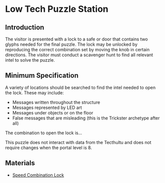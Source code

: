 # Low Tech Puzzle Station

## Introduction
The visitor is presented with a lock to a safe or door that contains two glyphs needed for the final puzzle. The lock may be unlocked by reproducing the correct combination set by moving the knob in certain directions. The visitor must conduct a scavenger hunt to find all relevant intel to solve the puzzle.

## Minimum Specification
A variety of locations should be searched to find the intel needed to open the lock. These may include:
* Messages written throughout the structure
* Messages represented by LED art
* Messages under objects or on the floor
* False messages that are misleading (this is the Trickster archetype after all)

The combination to open the lock is… <To be determined>

This puzzle does not interact with data from the Tecthultu and does not require changes when the portal level is 8.

## Materials
* [Speed Combination Lock](https://www.lowes.com/pd/Master-Lock-2-125-in-Multi-Color-Steel-Shackle-Combination-Padlock/3120695?cm_mmc=SCE_PLA-_-RoughPlumbingElectrical-_-Padlocks-_-3120695:Master_Lock)
